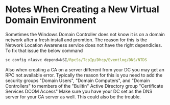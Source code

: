 # Notes When Creating a New Virtual Domain Environment
Sometimes the Windows Domain Controller does not know it is on a domain network after a fresh install and promtion. 
The reason for this is the Network Location Awareness service does not have the right dependicies. 
To fix that issue the below command
```cmd
sc config nlasvc depend=NSI/RpcSs/TcpIp/Dhcp/Eventlog/DNS/NTDS
```

Also when creating a CA on a server different from your DC you may get an RPC not available error. 
Typically the reason for this is you need to add the security groups "Domain Users", "Domain Computers", and "Domain Controllers" to members of the "Builtin" Active Directory group "Certificate Services DCOM Access"
Make sure you have your DC set as the DNS server for your CA server as well. This could also be the trouble.

